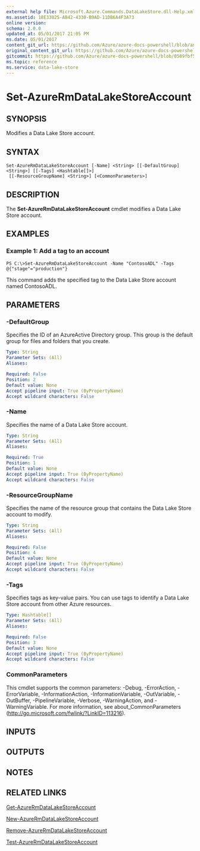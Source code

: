 ```yaml
---
external help file: Microsoft.Azure.Commands.DataLakeStore.dll-Help.xml
ms.assetid: 18E33025-AB42-4330-B9AD-11DB6A4F3A73
online version:
schema: 2.0.0
updated_at: 05/01/2017 21:05 PM
ms.date: 05/01/2017
content_git_url: https://github.com/Azure/azure-docs-powershell/blob/anne052617/azureps-cmdlets-docs/ResourceManager/AzureRM.DataLakeStore/v2.1.0/Set-AzureRmDataLakeStoreAccount.md
original_content_git_url: https://github.com/Azure/azure-docs-powershell/blob/anne052617/azureps-cmdlets-docs/ResourceManager/AzureRM.DataLakeStore/v2.1.0/Set-AzureRmDataLakeStoreAccount.md
gitcommit: https://github.com/Azure/azure-docs-powershell/blob/0589fbf53d27e39e0cf445261d29c64fb0859d62
ms.topic: reference
ms.service: data-lake-store
---
```


# Set-AzureRmDataLakeStoreAccount

## SYNOPSIS
Modifies a Data Lake Store account.

## SYNTAX

```
Set-AzureRmDataLakeStoreAccount [-Name] <String> [[-DefaultGroup] <String>] [[-Tags] <Hashtable[]>]
 [[-ResourceGroupName] <String>] [<CommonParameters>]
```

## DESCRIPTION
The **Set-AzureRmDataLakeStoreAccount** cmdlet modifies a Data Lake Store account.

## EXAMPLES

### Example 1: Add a tag to an account
```
PS C:\>Set-AzureRmDataLakeStoreAccount -Name "ContosoADL" -Tags @{"stage"="production"}
```

This command adds the specified tag to the Data Lake Store account named ContosoADL.

## PARAMETERS

### -DefaultGroup
Specifies the ID of an AzureActive Directory group.
This group is the default group for files and folders that you create.

```yaml
Type: String
Parameter Sets: (All)
Aliases: 

Required: False
Position: 2
Default value: None
Accept pipeline input: True (ByPropertyName)
Accept wildcard characters: False
```

### -Name
Specifies the name of a Data Lake Store account.

```yaml
Type: String
Parameter Sets: (All)
Aliases: 

Required: True
Position: 1
Default value: None
Accept pipeline input: True (ByPropertyName)
Accept wildcard characters: False
```

### -ResourceGroupName
Specifies the name of the resource group that contains the Data Lake Store account to modify.

```yaml
Type: String
Parameter Sets: (All)
Aliases: 

Required: False
Position: 4
Default value: None
Accept pipeline input: True (ByPropertyName)
Accept wildcard characters: False
```

### -Tags
Specifies tags as key-value pairs.
You can use tags to identify a Data Lake Store account from other Azure resources.

```yaml
Type: Hashtable[]
Parameter Sets: (All)
Aliases: 

Required: False
Position: 3
Default value: None
Accept pipeline input: True (ByPropertyName)
Accept wildcard characters: False
```

### CommonParameters
This cmdlet supports the common parameters: -Debug, -ErrorAction, -ErrorVariable, -InformationAction, -InformationVariable, -OutVariable, -OutBuffer, -PipelineVariable, -Verbose, -WarningAction, and -WarningVariable. For more information, see about_CommonParameters (http://go.microsoft.com/fwlink/?LinkID=113216).

## INPUTS

## OUTPUTS

## NOTES

## RELATED LINKS

[Get-AzureRmDataLakeStoreAccount](./Get-AzureRmDataLakeStoreAccount.md)

[New-AzureRmDataLakeStoreAccount](./New-AzureRmDataLakeStoreAccount.md)

[Remove-AzureRmDataLakeStoreAccount](./Remove-AzureRmDataLakeStoreAccount.md)

[Test-AzureRmDataLakeStoreAccount](./Test-AzureRmDataLakeStoreAccount.md)


